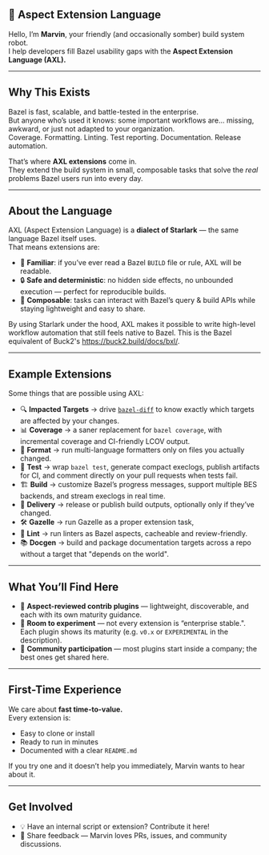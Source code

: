 ## 🤖 Aspect Extension Language

Hello, I’m **Marvin**, your friendly (and occasionally somber) build system robot.  
I help developers fill Bazel usability gaps with the **Aspect Extension Language (AXL).**

---

## Why This Exists

Bazel is fast, scalable, and battle-tested in the enterprise.  
But anyone who’s used it knows: some important workflows are… missing, awkward, or just not adapted to your organization.  
Coverage. Formatting. Linting. Test reporting. Documentation. Release automation.  

That’s where **AXL extensions** come in.  
They extend the build system in small, composable tasks that solve the *real* problems Bazel users run into every day.

---

## About the Language

AXL (Aspect Extension Language) is a **dialect of Starlark** — the same language Bazel itself uses.  
That means extensions are:
- 🔎 **Familiar**: if you’ve ever read a Bazel `BUILD` file or rule, AXL will be readable.  
- 🔒 **Safe and deterministic**: no hidden side effects, no unbounded execution — perfect for reproducible builds.  
- 🧩 **Composable**: tasks can interact with Bazel’s query & build APIs while staying lightweight and easy to share.  

By using Starlark under the hood, AXL makes it possible to write high-level workflow automation that still feels native to Bazel.
This is the Bazel equivalent of Buck2's https://buck2.build/docs/bxl/.

---

## Example Extensions

Some things that are possible using AXL:

- 🔍 **Impacted Targets** → drive [`bazel-diff`](https://github.com/Tinder/bazel-diff) to know exactly which targets are affected by your changes.  
- 📊 **Coverage** → a saner replacement for `bazel coverage`, with incremental coverage and CI-friendly LCOV output.  
- 🧹 **Format** → run multi-language formatters only on files you actually changed.  
- 🧪 **Test** → wrap `bazel test`, generate compact execlogs, publish artifacts for CI, and comment directly on your pull requests when tests fail.  
- 🏗️ **Build** → customize Bazel’s progress messages, support multiple BES backends, and stream execlogs in real time.  
- 🚚 **Delivery** → release or publish build outputs, optionally only if they’ve changed.  
- 🛠️ **Gazelle** → run Gazelle as a proper extension task, 
- 🧭 **Lint** → run linters as Bazel aspects, cacheable and review-friendly.  
- 📚 **Docgen** → build and package documentation targets across a repo without a target that "depends on the world".

---

## What You’ll Find Here

- 🧩 **Aspect-reviewed contrib plugins** — lightweight, discoverable, and each with its own maturity guidance.  
- 🧪 **Room to experiment** — not every extension is “enterprise stable.". Each plugin shows its maturity (e.g. `v0.x` or `EXPERIMENTAL` in the description).
- 🌱 **Community participation** — most plugins start inside a company; the best ones get shared here.

---

## First-Time Experience

We care about **fast time-to-value.**  
Every extension is:
- Easy to clone or install  
- Ready to run in minutes  
- Documented with a clear `README.md`  

If you try one and it doesn’t help you immediately, Marvin wants to hear about it.

---

## Get Involved

- 💡 Have an internal script or extension? Contribute it here!  
- 🤝 Share feedback — Marvin loves PRs, issues, and community discussions.  
